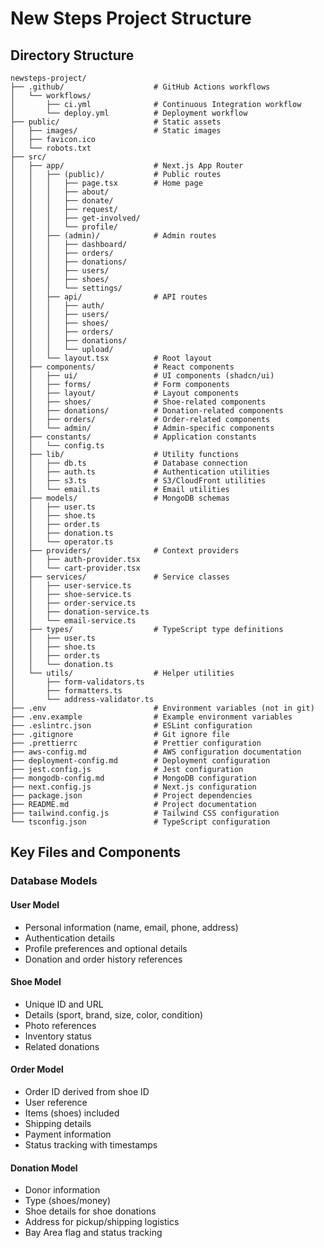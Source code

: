 # New Steps Project Structure

## Directory Structure

```
newsteps-project/
├── .github/                    # GitHub Actions workflows
│   └── workflows/  
│       ├── ci.yml              # Continuous Integration workflow
│       └── deploy.yml          # Deployment workflow
├── public/                     # Static assets
│   ├── images/                 # Static images
│   ├── favicon.ico
│   └── robots.txt
├── src/
│   ├── app/                    # Next.js App Router
│   │   ├── (public)/           # Public routes
│   │   │   ├── page.tsx        # Home page
│   │   │   ├── about/
│   │   │   ├── donate/
│   │   │   ├── request/
│   │   │   ├── get-involved/
│   │   │   └── profile/
│   │   ├── (admin)/            # Admin routes
│   │   │   ├── dashboard/
│   │   │   ├── orders/
│   │   │   ├── donations/
│   │   │   ├── users/
│   │   │   ├── shoes/
│   │   │   └── settings/
│   │   ├── api/                # API routes
│   │   │   ├── auth/
│   │   │   ├── users/
│   │   │   ├── shoes/
│   │   │   ├── orders/
│   │   │   ├── donations/
│   │   │   └── upload/
│   │   └── layout.tsx          # Root layout
│   ├── components/             # React components
│   │   ├── ui/                 # UI components (shadcn/ui)
│   │   ├── forms/              # Form components
│   │   ├── layout/             # Layout components
│   │   ├── shoes/              # Shoe-related components
│   │   ├── donations/          # Donation-related components
│   │   ├── orders/             # Order-related components
│   │   └── admin/              # Admin-specific components
│   ├── constants/              # Application constants
│   │   └── config.ts
│   ├── lib/                    # Utility functions
│   │   ├── db.ts               # Database connection
│   │   ├── auth.ts             # Authentication utilities
│   │   ├── s3.ts               # S3/CloudFront utilities
│   │   └── email.ts            # Email utilities
│   ├── models/                 # MongoDB schemas
│   │   ├── user.ts
│   │   ├── shoe.ts
│   │   ├── order.ts
│   │   ├── donation.ts
│   │   └── operator.ts
│   ├── providers/              # Context providers
│   │   ├── auth-provider.tsx
│   │   └── cart-provider.tsx
│   ├── services/               # Service classes
│   │   ├── user-service.ts
│   │   ├── shoe-service.ts
│   │   ├── order-service.ts
│   │   ├── donation-service.ts
│   │   └── email-service.ts
│   ├── types/                  # TypeScript type definitions
│   │   ├── user.ts
│   │   ├── shoe.ts
│   │   ├── order.ts
│   │   └── donation.ts
│   └── utils/                  # Helper utilities
│       ├── form-validators.ts
│       ├── formatters.ts
│       └── address-validator.ts
├── .env                        # Environment variables (not in git)
├── .env.example                # Example environment variables
├── .eslintrc.json              # ESLint configuration
├── .gitignore                  # Git ignore file
├── .prettierrc                 # Prettier configuration
├── aws-config.md               # AWS configuration documentation
├── deployment-config.md        # Deployment configuration
├── jest.config.js              # Jest configuration
├── mongodb-config.md           # MongoDB configuration
├── next.config.js              # Next.js configuration
├── package.json                # Project dependencies
├── README.md                   # Project documentation
├── tailwind.config.js          # Tailwind CSS configuration
└── tsconfig.json               # TypeScript configuration
```

## Key Files and Components

### Database Models

#### User Model
- Personal information (name, email, phone, address)
- Authentication details
- Profile preferences and optional details
- Donation and order history references

#### Shoe Model
- Unique ID and URL
- Details (sport, brand, size, color, condition)
- Photo references
- Inventory status
- Related donations

#### Order Model
- Order ID derived from shoe ID
- User reference
- Items (shoes) included
- Shipping details
- Payment information
- Status tracking with timestamps

#### Donation Model
- Donor information
- Type (shoes/money)
- Shoe details for shoe donations
- Address for pickup/shipping logistics
- Bay Area flag and status tracking 